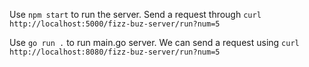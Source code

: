 <!-- prettier-ignore-start -->
Use ```npm start``` to run the server.
Send a request through ```curl http://localhost:5000/fizz-buz-server/run?num=5```

Use ```go run .``` to run main.go server.
We can send a request using ```curl http://localhost:8080/fizz-buz-server/run?num=5```
<!-- prettier-ignore-end -->
